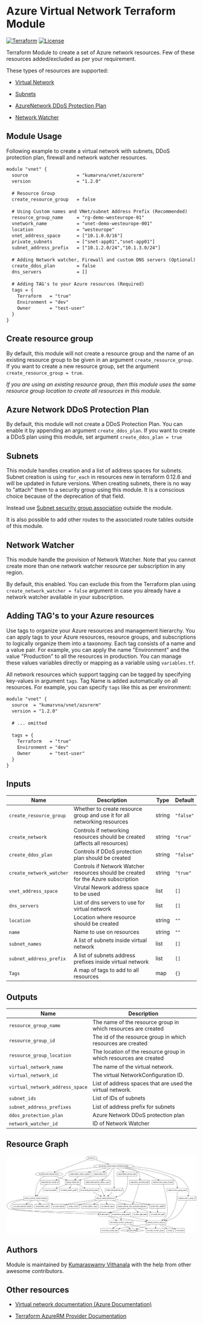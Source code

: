 # Azure Virtual Network Terraform Module

[![Terraform](https://img.shields.io/badge/Terraform%20-0.12-brightgreen.svg?style=flat)](https://github.com/hashicorp/terraform/releases) [![License](https://img.shields.io/badge/License%20-MIT-brightgreen.svg?style=flat)](https://github.com/kumarvna/cloudascode/blob/master/LICENSE)

Terraform Module to create a set of Azure network resources. Few of these resources added/excluded as per your requirement.

These types of resources are supported:

* [Virtual Network](https://www.terraform.io/docs/providers/azurerm/r/virtual_network.html)

* [Subnets](https://www.terraform.io/docs/providers/azurerm/r/subnet.html)

* [AzureNetwork DDoS Protection Plan](https://www.terraform.io/docs/providers/azurerm/r/network_ddos_protection_plan.html)

* [Network Watcher](https://www.terraform.io/docs/providers/azurerm/r/network_watcher.html)

## Module Usage

Following example to create a virtual network with subnets, DDoS protection plan, firewall and network watcher resources.

```
module "vnet" {
  source                  = "kumarvna/vnet/azurerm"
  version                 = "1.2.0"
  
  # Resource Group
  create_resource_group   = false

  # Using Custom names and VNet/subnet Address Prefix (Recommended)
  resource_group_name     = "rg-demo-westeurope-01"
  vnetwork_name           = "vnet-demo-westeurope-001"
  location                = "westeurope"
  vnet_address_space      = ["10.1.0.0/16"]
  private_subnets         = ["snet-app01","snet-app01"]
  subnet_address_prefix   = ["10.1.2.0/24","10.1.3.0/24"]

  # Adding Network watcher, Firewall and custom DNS servers (Optional)
  create_ddos_plan        = false
  dns_servers             = []

  # Adding TAG's to your Azure resources (Required)
  tags = {
    Terraform   = "true"
    Environment = "dev"
    Owner       = "test-user"
  }
}
```
## Create resource group

By default, this module will not create a resource group and the name of an existing resource group to be given in an argument `create_resource_group`. If you want to create a new resource group, set the argument `create_resource_group = true`.

*If you are using an existing resource group, then this module uses the same resource group location to create all resources in this module.*

## Azure Network DDoS Protection Plan

By default, this module will not create a DDoS Protection Plan. You can enable it by appending an argument `create_ddos_plan`. If you want to create a DDoS plan using this module, set argument `create_ddos_plan = true`

## Subnets

This module handles creation and a list of address spaces for subnets. Subnet creation is using `for_each` in resources new in terraform 0.12.6 and will be updated in future versions. When creating subnets, there is no way to "attach" them to a security group using this module. It is a conscious choice because of the deprecation of that field.

Instead use [Subnet security group association](https://www.terraform.io/docs/providers/azurerm/r/subnet_network_security_group_association.html) outside the module.

It is also possible to add other routes to the associated route tables outside of this module.

## Network Watcher

This module handle the provision of Network Watcher. Note that you cannot create more than one network watcher resource per subscription in any region.

By default, this enabled. You can exclude this from the Terraform plan using `create_network_watcher = false` argument in case you already have a network watcher available in your subscription.

## Adding TAG's to your Azure resources

Use tags to organize your Azure resources and management hierarchy. You can apply tags to your Azure resources, resource groups, and subscriptions to logically organize them into a taxonomy. Each tag consists of a name and a value pair. For example, you can apply the name "Environment" and the value "Production" to all the resources in production. You can manage these values variables directly or mapping as a variable using `variables.tf`.

All network resources which support tagging can be tagged by specifying key-values in argument `tags`. Tag Name is added automatically on all resources. For example, you can specify `tags` like this as per environment:

```
module "vnet" {
  source  = "kumarvna/vnet/azurerm"
  version = "1.2.0"

  # ... omitted

  tags = {
    Terraform   = "true"
    Environment = "dev"
    Owner       = "test-user"
  }
}  
```

## Inputs

Name | Description | Type | Default
---- | ----------- | ---- | -------
`create_resource_group` | Whether to create resource group and use it for all networking resources | string | `"false"`
`create_network` | Controls if networking resources should be created (affects all resources) | string | `"true"`
`create_ddos_plan` | Controls if DDoS protection plan should be created | string | `"false"`
`create_network_watcher`|Controls if Network Watcher resources should be created for the Azure subscription |string|`"true"`
`vnet_address_space`|Virutal Nework address space to be used |list|`[]`
`dns_servers` | List of dns servers to use for virtual network | list |`[]`
`location` |Location where resource should be created |string |`""`
`name` | Name to use on resources | string |`""`
`subnet_names`|A list of subnets inside virtual network| list |`[]`
`subnet_address_prefix`|A list of subnets address prefixes inside virtual network| list |`[]`
`Tags`|A map of tags to add to all resources|map|`{}`

## Outputs

Name | Description
---- | -----------
`resource_group_name` | The name of the resource group in which resources are created
`resource_group_id` | The id of the resource group in which resources are created
`resource_group_location`| The location of the resource group in which resources are created
`virtual_network_name` | The name of the virtual network.
`virtual_network_id` |The virtual NetworkConfiguration ID.
`virtual_network_address_space` | List of address spaces that are used the virtual network.
`subnet_ids` | List of IDs of subnets
`subnet_address_prefixes` | List of address prefix for  subnets
`ddos_protection_plan` | Azure Network DDoS protection plan
`network_watcher_id` | ID of Network Watcher

## Resource Graph

![Resource Graph](graph.png)

## Authors

Module is maintained by [Kumaraswamy Vithanala](mailto:kumarvna@gmail.com) with the help from other awesome contributors.

## Other resources

* [Virtual network documentation (Azure Documentation)](https://docs.microsoft.com/en-us/azure/virtual-network/)

* [Terraform AzureRM Provider Documentation](https://www.terraform.io/docs/providers/azurerm/index.html)
